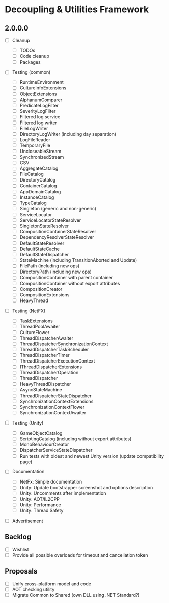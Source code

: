 # Decoupling & Utilities Framework

## 2.0.0.0

- [ ] Cleanup
  - [ ] TODOs
  - [ ] Code cleanup
  - [ ] Packages
- [ ] Testing (common)
  - [ ] RuntimeEnvironment
  - [ ] CultureInfoExtensions
  - [ ] ObjectExtensions
  - [ ] AlphanumComparer
  - [ ] PredicateLogFilter
  - [ ] SeverityLogFilter
  - [ ] Filtered log service
  - [ ] Filtered log writer
  - [ ] FileLogWriter
  - [ ] DirectoryLogWriter (including day separation)
  - [ ] LogFileReader
  - [ ] TemporaryFile
  - [ ] UncloseableStream
  - [ ] SynchronizedStream
  - [ ] CSV
  - [ ] AggregateCatalog
  - [ ] FileCatalog
  - [ ] DirectoryCatalog
  - [ ] ContainerCatalog
  - [ ] AppDomainCatalog
  - [ ] InstanceCatalog
  - [ ] TypeCatalog
  - [ ] Singleton (generic and non-generic)
  - [ ] ServiceLocator
  - [ ] ServiceLocatorStateResolver
  - [ ] SingletonStateResolver
  - [ ] CompositionContainerStateResolver
  - [ ] DependencyResolverStateResolver
  - [ ] DefaultStateResolver
  - [ ] DefaultStateCache
  - [ ] DefaultStateDispatcher
  - [ ] StateMachine (including TransitionAborted and Update)
  - [ ] FilePath (including new ops)
  - [ ] DirectoryPath (including new ops)
  - [ ] CompositionContainer with parent container
  - [ ] CompositionContainer without export attributes
  - [ ] CompositionCreator
  - [ ] CompositionExtensions
  - [ ] HeavyThread
- [ ] Testing (NetFX)
  - [ ] TaskExtensions
  - [ ] ThreadPoolAwaiter
  - [ ] CultureFlower
  - [ ] ThreadDispatcherAwaiter
  - [ ] ThreadDispatcherSynchronizationContext
  - [ ] ThreadDispatcherTaskScheduler
  - [ ] ThreadDispatcherTimer
  - [ ] ThreadDispatcherExecutionContext
  - [ ] IThreadDispatcherExtensions
  - [ ] ThreadDispatcherOperation
  - [ ] ThreadDispatcher
  - [ ] HeavyThreadDispatcher
  - [ ] AsyncStateMachine
  - [ ] ThreadDispatcherStateDispatcher
  - [ ] SynchronizationContextExtensions
  - [ ] SynchronizationContextFlower
  - [ ] SynchronizationContextAwaiter
- [ ] Testing (Unity)
  - [ ] GameObjectCatalog
  - [ ] ScriptingCatalog (including without export attributes)
  - [ ] MonoBehaviourCreator
  - [ ] DispatcherServiceStateDispatcher
  - [ ] Run tests with oldest and newest Unity version (update compatibility page)
- [ ] Documentation
  - [ ] NetFx: Simple documentation
  - [ ] Unity: Update bootstrapper screenshot and options description
  - [ ] Unity: Uncomments after implementation
  - [ ] Unity: AOT/IL2CPP
  - [ ] Unity: Performance
  - [ ] Unity: Thread Safety
- [ ] Advertisement


## Backlog

- [ ] Wishlist
- [ ] Provide all possible overloads for timeout and cancellation token

## Proposals

- [ ] Unify cross-platform model and code
- [ ] AOT checking utility
- [ ] Migrate Common to Shared (own DLL using .NET Standard?)

